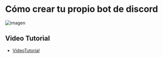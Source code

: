 # Cómo crear tu propio bot de discord

![imagen](https://cl.buscafs.com/www.qore.com/public/uploads/images/78323/78323_1000x571.jpg)


## Video Tutorial

- [VideoTutorial](https://www.youtube.com/watch?v=tKIsqVJ5ML0)


